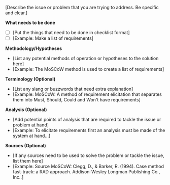[Describe the issue or problem that you are trying to address. Be specific and clear.]

**What needs to be done**
- [ ] [Put the things that need to be done in checklist format]
- [ ] [Example: Make a list of requirements]

**Methodology/Hypotheses**
- [List any potential methods of operation or hypotheses to the solution here]
- [Example: The MoSCoW method is used to create a list of requirements]

**Terminology (Optional)**
- [List any slang or buzzwords that need extra explanation]
- [Example: MoSCoW: A method of requirement elicitation that separates them into Must, Should, Could and Won't have requirements]

**Analysis (Optional)**
- [Add potential points of analysis that are required to tackle the issue or problem at hand]
- [Example: To elicitate requirements first an analysis must be made of the system at hand...]

**Sources (Optional)**
- [If any sources need to be used to solve the problem or tackle the issue, list them here]
- [Example: Source MoSCoW: Clegg, D., & Barker, R. (1994). Case method fast-track: a RAD approach. Addison-Wesley Longman Publishing Co., Inc..]
